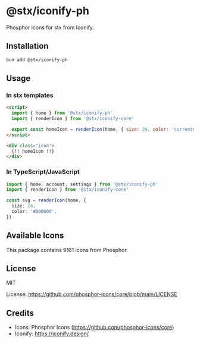 # @stx/iconify-ph

Phosphor icons for stx from Iconify.

## Installation

```bash
bun add @stx/iconify-ph
```

## Usage

### In stx templates

```html
<script>
  import { home } from '@stx/iconify-ph'
  import { renderIcon } from '@stx/iconify-core'

  export const homeIcon = renderIcon(home, { size: 24, color: 'currentColor' })
</script>

<div class="icon">
  {!! homeIcon !!}
</div>
```

### In TypeScript/JavaScript

```typescript
import { home, account, settings } from '@stx/iconify-ph'
import { renderIcon } from '@stx/iconify-core'

const svg = renderIcon(home, {
  size: 24,
  color: '#000000',
})
```

## Available Icons

This package contains 9161 icons from Phosphor.

## License

MIT

License: https://github.com/phosphor-icons/core/blob/main/LICENSE

## Credits

- Icons: Phosphor Icons (https://github.com/phosphor-icons/core)
- Iconify: https://iconify.design/
